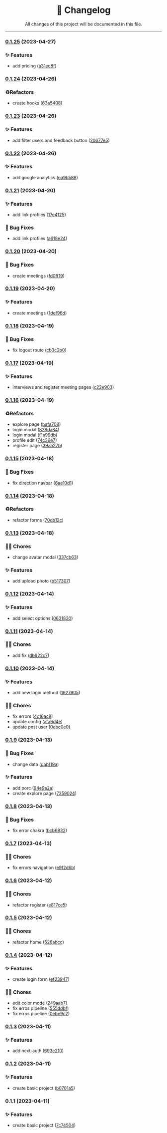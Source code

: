 <div align="center"><h1>📝 Changelog</h1><p>All changes of this project will be documented in this file.</p></div>

---

### [0.1.25](https://github.com/fedeloterstein/hostmate/compare/v0.1.24...v0.1.25) (2023-04-27)


### ✨ Features

* add pricing ([a31ec8f](https://github.com/fedeloterstein/hostmate/commit/a31ec8fb5a1b9c81cec468373fa199b627f07a09))

### [0.1.24](https://github.com/fedeloterstein/hostmate/compare/v0.1.23...v0.1.24) (2023-04-26)


### ♻️Refactors

* create hooks ([63a5408](https://github.com/fedeloterstein/hostmate/commit/63a5408777a0879216fc2fbe451c7af0221a0c40))

### [0.1.23](https://github.com/fedeloterstein/hostmate/compare/v0.1.22...v0.1.23) (2023-04-26)


### ✨ Features

* add filter users and feedback button ([20677e5](https://github.com/fedeloterstein/hostmate/commit/20677e5a66509e2d3cd1a8a05c69a5610480afbe))

### [0.1.22](https://github.com/fedeloterstein/hostmate/compare/v0.1.21...v0.1.22) (2023-04-26)


### ✨ Features

* add google analytics ([ea9b588](https://github.com/fedeloterstein/hostmate/commit/ea9b588583dce236f7228a52a8e35eff4f64314d))

### [0.1.21](https://github.com/fedeloterstein/hostmate/compare/v0.1.20...v0.1.21) (2023-04-20)


### ✨ Features

* add link profiles ([17e4125](https://github.com/fedeloterstein/hostmate/commit/17e412564f15da3457836db08449210487bbde11))


### 🐛 Bug Fixes

* add link profiles ([a618e24](https://github.com/fedeloterstein/hostmate/commit/a618e24cb90ec6806f64b74ac11e744cb8bfd423))

### [0.1.20](https://github.com/fedeloterstein/hostmate/compare/v0.1.19...v0.1.20) (2023-04-20)


### 🐛 Bug Fixes

* create meetings ([fd0ff19](https://github.com/fedeloterstein/hostmate/commit/fd0ff196ca37deef96889696ea5332516c52bb14))

### [0.1.19](https://github.com/fedeloterstein/hostmate/compare/v0.1.18...v0.1.19) (2023-04-20)


### ✨ Features

* create meetings ([1def96d](https://github.com/fedeloterstein/hostmate/commit/1def96d59f1953d0ab61186009fe3fb400a5c86d))

### [0.1.18](https://github.com/fedeloterstein/hostmate/compare/v0.1.17...v0.1.18) (2023-04-19)


### 🐛 Bug Fixes

* fix logout route ([cb3c2b0](https://github.com/fedeloterstein/hostmate/commit/cb3c2b005656b2019ab0cd14913084ff8b85deba))

### [0.1.17](https://github.com/fedeloterstein/hostmate/compare/v0.1.16...v0.1.17) (2023-04-19)


### ✨ Features

* interviews and register meeting pages ([c22e903](https://github.com/fedeloterstein/hostmate/commit/c22e903cea6baa2274d2bede694f068700fc131c))

### [0.1.16](https://github.com/fedeloterstein/hostmate/compare/v0.1.15...v0.1.16) (2023-04-19)


### ♻️Refactors

* explore page ([bafa708](https://github.com/fedeloterstein/hostmate/commit/bafa708f4bab9a2b40ef8855d45160dc4e43b84c))
* login modal ([828da84](https://github.com/fedeloterstein/hostmate/commit/828da84cacc3940b05ff1f3f1cab9f3d4ec5c0e1))
* login modal ([f1a99db](https://github.com/fedeloterstein/hostmate/commit/f1a99db44f149b912794bdd36916bd57d2aadb37))
* profile edit ([74c36e7](https://github.com/fedeloterstein/hostmate/commit/74c36e78079f03da6d1ad6f63dee0c5ce769b0cc))
* register page ([39aa27b](https://github.com/fedeloterstein/hostmate/commit/39aa27b79b18c465a4bc578109f221811fe73a86))

### [0.1.15](https://github.com/fedeloterstein/hostmate/compare/v0.1.14...v0.1.15) (2023-04-18)


### 🐛 Bug Fixes

* fix direction navbar ([6ae10d1](https://github.com/fedeloterstein/hostmate/commit/6ae10d13d41918333ae65bb4554989fdd1c57486))

### [0.1.14](https://github.com/fedeloterstein/hostmate/compare/v0.1.13...v0.1.14) (2023-04-18)


### ♻️Refactors

* refactor forms ([70db12c](https://github.com/fedeloterstein/hostmate/commit/70db12c8b5dc61e803885fe21d2f236c0d7d8b91))

### [0.1.13](https://github.com/fedeloterstein/hostmate/compare/v0.1.12...v0.1.13) (2023-04-18)


### 👨‍💻 Chores

* change avatar modal ([337cb63](https://github.com/fedeloterstein/hostmate/commit/337cb63b1f2cc36c9926e112ce6967ce0b9d40c0))


### ✨ Features

* add upload photo ([b517307](https://github.com/fedeloterstein/hostmate/commit/b517307ef1d743d4af9c1f7d00bf958587629aa5))

### [0.1.12](https://github.com/fedeloterstein/hostmate/compare/v0.1.11...v0.1.12) (2023-04-14)


### ✨ Features

* add select options ([0631830](https://github.com/fedeloterstein/hostmate/commit/0631830efe50e1acf916c301b2b77e26c43f8000))

### [0.1.11](https://github.com/fedeloterstein/hostmate/compare/v0.1.10...v0.1.11) (2023-04-14)


### 👨‍💻 Chores

* add fix ([db922c7](https://github.com/fedeloterstein/hostmate/commit/db922c723be50f116b9a9f76c916a4cfb2dfbedf))

### [0.1.10](https://github.com/fedeloterstein/hostmate/compare/v0.1.9...v0.1.10) (2023-04-14)


### ✨ Features

* add new login method ([1927905](https://github.com/fedeloterstein/hostmate/commit/19279054d7b1f9a34ce0d63cfbbfd354a399e345))


### 👨‍💻 Chores

* fix errors ([4c16ac8](https://github.com/fedeloterstein/hostmate/commit/4c16ac820dc17d61db71dae613b5c975930d5168))
* update config ([afa6d4e](https://github.com/fedeloterstein/hostmate/commit/afa6d4ec1a05b6a04cfffb5ce3a29f4c20001bd7))
* update post user ([0ebc0e0](https://github.com/fedeloterstein/hostmate/commit/0ebc0e056617f4bbbbb4091dbf5a85d76fe46743))

### [0.1.9](https://github.com/fedeloterstein/hostmate/compare/v0.1.8...v0.1.9) (2023-04-13)


### 🐛 Bug Fixes

* change data ([dab119a](https://github.com/fedeloterstein/hostmate/commit/dab119abb7142e6368b414e043f50ac391f41065))


### ✨ Features

* add porc ([94e9a2a](https://github.com/fedeloterstein/hostmate/commit/94e9a2a1a268c315b39f778c3e5f65c63d6ecaff))
* create explore page ([7359024](https://github.com/fedeloterstein/hostmate/commit/73590249942ecd26bd3f5142366d77d216fa3458))

### [0.1.8](https://github.com/fedeloterstein/hostmate/compare/v0.1.7...v0.1.8) (2023-04-13)


### 🐛 Bug Fixes

* fix error chakra ([bcb6832](https://github.com/fedeloterstein/hostmate/commit/bcb6832f17bfc88ba47ac6b99407f3c6c28a758e))

### [0.1.7](https://github.com/fedeloterstein/hostmate/compare/v0.1.6...v0.1.7) (2023-04-13)


### 👨‍💻 Chores

* fix errors navigation ([e9f2d6b](https://github.com/fedeloterstein/hostmate/commit/e9f2d6b91a0a9bb64742902284cef9d9534e8b71))

### [0.1.6](https://github.com/fedeloterstein/hostmate/compare/v0.1.5...v0.1.6) (2023-04-12)


### 👨‍💻 Chores

* refactor register ([e817ce5](https://github.com/fedeloterstein/hostmate/commit/e817ce5c55b342604e32b066be9488421a407bf2))

### [0.1.5](https://github.com/fedeloterstein/hostmate/compare/v0.1.4...v0.1.5) (2023-04-12)


### 👨‍💻 Chores

* refactor home ([626abcc](https://github.com/fedeloterstein/hostmate/commit/626abcc73428cd0a9dbcffec3d1daddf502ecb9f))

### [0.1.4](https://github.com/fedeloterstein/hostmate/compare/v0.1.3...v0.1.4) (2023-04-12)


### ✨ Features

* create login form ([ef23947](https://github.com/fedeloterstein/hostmate/commit/ef23947d733caf0eccfd0fc45c1b1911e39b54f2))


### 👨‍💻 Chores

* edit color mode ([249aab7](https://github.com/fedeloterstein/hostmate/commit/249aab7a0440b1ab3242aef25b4db479aabc4b9a))
* fix erros pipeline ([555ddbf](https://github.com/fedeloterstein/hostmate/commit/555ddbf495cea0c3436291abe87e9abe2e7cac32))
* fix erros pipeline ([0ebe9c2](https://github.com/fedeloterstein/hostmate/commit/0ebe9c2f411c9d5afb3f9e737048e3f5e098e3ed))

### [0.1.3](https://github.com/fedeloterstein/hostmate/compare/v0.1.2...v0.1.3) (2023-04-11)


### ✨ Features

* add next-auth ([693e210](https://github.com/fedeloterstein/hostmate/commit/693e2104a8db9aaccec321d6b80eaa3927dc9947))

### [0.1.2](https://github.com/fedeloterstein/hostmate/compare/v0.1.1...v0.1.2) (2023-04-11)


### ✨ Features

* create basic project ([b0701a5](https://github.com/fedeloterstein/hostmate/commit/b0701a50a4ae2f68f7359270b47b5fe9045abda4))

### 0.1.1 (2023-04-11)


### ✨ Features

* create basic project ([7c74504](https://github.com/fedeloterstein/hostmate/commit/7c7450458e680e5fa962d27d40b25f69ddc4f992))
